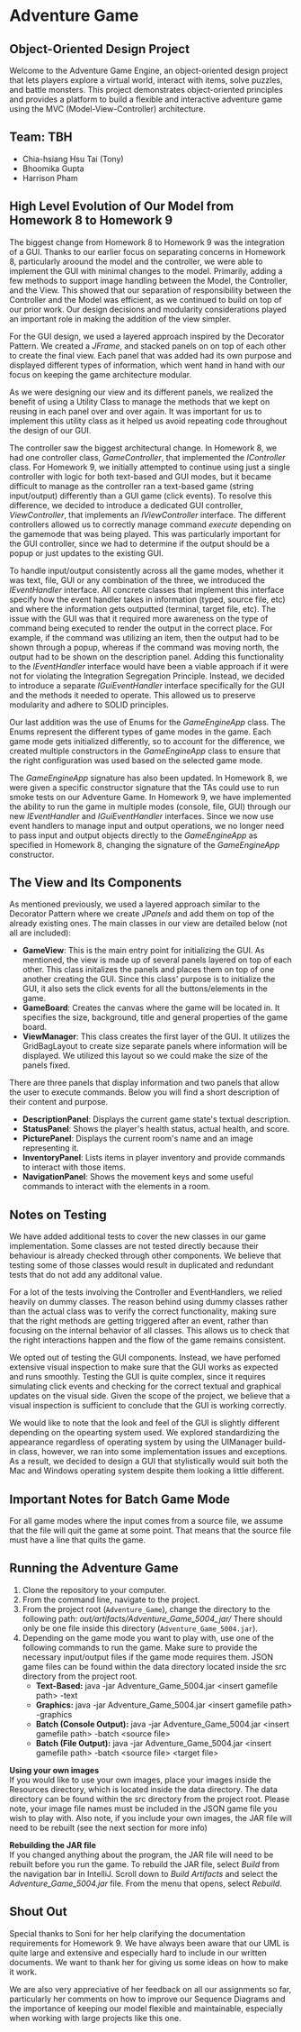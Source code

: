 # Adventure Game

## Object-Oriented Design Project
Welcome to the Adventure Game Engine, an object-oriented design project that lets players explore a virtual world, interact with items, solve puzzles, and battle monsters. This project demonstrates object-oriented principles and provides a platform to build a flexible and interactive adventure game using the MVC (Model-View-Controller) architecture.

## Team: TBH
- Chia-hsiang Hsu Tai (Tony)
- Bhoomika Gupta
- Harrison Pham

## High Level Evolution of Our Model from Homework 8 to Homework 9

The biggest change from Homework 8 to Homework 9 was the integration of a GUI. Thanks to our earlier focus on separating concerns in Homework 8, particularly aroound the model and the controller, we were able to implement the GUI with minimal changes to the model. Primarily, adding a few methods to support image handling between the Model, the Controller, and the View. This showed that our separation of responsibility between the Controller and the Model was efficient, as we continued to build on top of our prior work. Our design decisions and modularity considerations played an important role in making the addition of the view simpler.

For the GUI design, we used a layered approach inspired by the Decorator Pattern. We created a *JFrame*, and stacked panels on on top of each other to create the final view. Each panel that was added had its own purpose and displayed different types of information, which went hand in hand with our focus on keeping the game architecture modular.

As we were designing our view and its different panels, we realized the benefit of using a Utility Class to manage the methods that we kept on reusing in each panel over and over again. It was important for us to implement this utility class as it helped us avoid repeating code throughout the design of our GUI.

The controller saw the biggest architectural change. In Homework 8, we had one controller class, *GameController*, that implemented the *IController* class. For Homework 9, we initially attempted to continue using just a single controller with logic for both text-based and GUI modes, but it became difficult to manage as the controller ran a text-based game (string input/output) differently than a GUI game (click events). To resolve this difference, we decided to introduce a dedicated GUI controller, *ViewController*, that implements an *IViewController* interface. The different controllers allowed us to correctly manage command *execute* depending on the gamemode that was being played. This was particularly important for the GUI controller, since we had to determine if the output should be a popup or just updates to the existing GUI.

To handle input/output consistently across all the game modes, whether it was text, file, GUI or any combination of the three, we introduced the *IEventHandler* interface. All concrete classes that implement this interface specify how the event handler takes in information (typed, source file, etc) and where the information gets outputted (terminal, target file, etc). The issue with the GUI was that it required more awareness on the type of command being executed to render the output in the correct place. For example, if the command was utilizing an item, then the output had to be shown through a popup, whereas if the command was moving north, the output had to be shown on the description panel. Adding this functionality to the *IEventHandler* interface would have been a viable approach if it were not for violating the Integration Segregation Principle. Instead, we decided to introduce a separate *IGuiEventHandler* interface specifically for the GUI and the methods it needed to operate. This allowed us to preserve modularity and adhere to SOLID principles.

Our last addition was the use of Enums for the *GameEngineApp* class. The Enums represent the different types of game modes in the game. Each game mode gets initialized differently, so to account for the difference, we created multiple constructors in the *GameEngineApp* class to ensure that the right configuration was used based on the selected game mode. 

The *GameEngineApp* signature has also been updated. In Homework 8, we were given a specific constructor signature that the TAs could use to run smoke tests on our Adventure Game. In Homework 9, we have implemented the ability to run the game in multiple modes (console, file, GUI) through our new *IEventHandler* and *IGuiEventHandler* interfaces. Since we now use event handlers to manage input and output operations, we no longer need to pass input and output objects directly to the *GameEngineApp* as specified in Homework 8, changing the signature of the *GameEngineApp* constructor.


## The View and Its Components

As mentioned previously, we used a layered approach similar to the Decorator Pattern where we create *JPanels* and add them on top of the already existing ones. The main classes in our view are detailed below (not all are included):

- **GameView**: This is the main entry point for initializing the GUI. As mentioned, the view is made up of several panels layered on top of each other. This class initalizes the panels and places them on top of one another creating the GUI. Since this class' purpose is to initialize the GUI, it also sets the click events for all the buttons/elements in the game.
- **GameBoard**: Creates the canvas where the game will be located in. It specifies the size, background, title and general properties of the game board.
- **ViewManager**: This class creates the first layer of the GUI. It utilizes the GridBagLayout to create size separate panels where information will be displayed. We utilized this layout so we could make the size of the panels fixed.

There are three panels that display information and two panels that allow the user to execute commands. Below you will find a short description of their content and purpose.

- **DescriptionPanel**: Displays the current game state's textual description.
- **StatusPanel**: Shows the player's health status, actual health, and score.
- **PicturePanel**: Displays the current room's name and an image representing it.
- **InventoryPanel**: Lists items in player inventory and provide commands to interact with those items.
- **NavigationPanel**: Shows the movement keys and some useful commands to interact with the elements in a room.

## Notes on Testing

We have added additional tests to cover the new classes in our game implementation. Some classes are not tested directly because their behaviour is already checked through other components. We believe that testing some of those classes would result in duplicated and redundant tests that do not add any additonal value.

For a lot of the tests involving the Controller and EventHandlers, we relied heavily on dummy classes. The reason behind using dummy classes rather than the actual class was to verify the correct functionality, making sure that the right methods are getting triggered after an event, rather than focusing on the internal behavior of all classes. This allows us to check that the right interactions happen and the flow of the game remains consistent.

We opted out of testing the GUI components. Instead, we have perfomed extensive visual inspection to make sure that the GUI works as expected and runs smoothly. Testing the GUI is quite complex, since it requires simulating click events and checking for the correct textual and graphical updates on the visual side. Given the scope of the project, we believe that a visual inspection is sufficient to conclude that the GUI is working correctly.

We would like to note that the look and feel of the GUI is slightly different depending on the opearting system used. We explored standardizing the appearance regardless of operating system by using the UIManager build-in class, however, we ran into some implementation issues and exceptions. As a result, we decided to design a GUI that stylistically would suit both the Mac and Windows operating system despite them looking a little different.

## Important Notes for Batch Game Mode

For all game modes where the input comes from a source file, we assume that the file will quit the game at some point. That means that the source file must have a line that quits the game.

## Running the Adventure Game

1. Clone the repository to your computer.
2. From the command line, navigate to the project.
3. From the project root (`Adventure_Game`), change the directory to the following path:
    *out/artifacts/Adventure_Game_5004_jar/*
    There should only be one file inside this directory (`Adventure_Game_5004.jar`).
4. Depending on the game mode you want to play with, use one of the following commands to run the game. Make sure to provide the necessary input/output files if the game mode requires them. JSON game files can be found within the data directory located inside the src directory from the project root.
    - **Text-Based:** java -jar Adventure_Game_5004.jar \<insert gamefile path\> -text
    - **Graphics:** java -jar Adventure_Game_5004.jar \<insert gamefile path\> -graphics
    - **Batch (Console Output):** java -jar Adventure_Game_5004.jar \<insert gamefile path\> -batch \<source file\>
    - **Batch (File Output):** java -jar Adventure_Game_5004.jar \<insert gamefile path\> -batch \<source file\> \<target file\>

**Using your own images**<br />
If you would like to use your own images, place your images inside the Resources directory, which is located inside the data directory. The data directory can be found within the src directory from the project root. Please note, your image file names must be included in the JSON game file you wish to play with. Also note, if you include your own images, the JAR file will need to be rebuilt (see the next section for more info)

**Rebuilding the JAR file**<br />
If you changed anything about the program, the JAR file will need to be rebuilt before you run the game. To rebuild the JAR file, select *Build* from the navigation bar in IntelliJ. Scroll down to *Build Artifacts* and select the *Adventure_Game_5004.jar* file. From the menu that opens, select *Rebuild*.

## Shout Out

Special thanks to Soni for her help clarifying the documentation requirements for Homework 9. We have always been aware that our UML is quite large and extensive and especially hard to include in our written documents. We want to thank her for giving us some ideas on how to make it work.

We are also very appreciative of her feedback on all our assignments so far, particularly her comments on how to improve our Sequence Diagrams and the importance of keeping our model flexible and maintainable, especially when working with large projects like this one.
